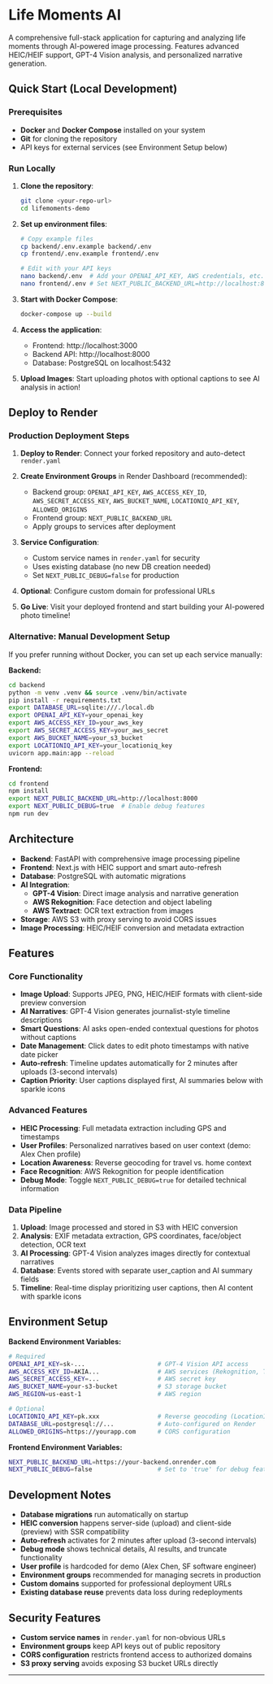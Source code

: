 # Life Moments AI

A comprehensive full-stack application for capturing and analyzing life moments through AI-powered image processing. Features advanced HEIC/HEIF support, GPT-4 Vision analysis, and personalized narrative generation.

## Quick Start (Local Development)

### Prerequisites
- **Docker** and **Docker Compose** installed on your system
- **Git** for cloning the repository
- API keys for external services (see Environment Setup below)

### Run Locally
1. **Clone the repository**:
   ```bash
   git clone <your-repo-url>
   cd lifemoments-demo
   ```

2. **Set up environment files**:
   ```bash
   # Copy example files
   cp backend/.env.example backend/.env
   cp frontend/.env.example frontend/.env
   
   # Edit with your API keys
   nano backend/.env  # Add your OPENAI_API_KEY, AWS credentials, etc.
   nano frontend/.env # Set NEXT_PUBLIC_BACKEND_URL=http://localhost:8000
   ```

3. **Start with Docker Compose**:
   ```bash
   docker-compose up --build
   ```

4. **Access the application**:
   - Frontend: http://localhost:3000
   - Backend API: http://localhost:8000
   - Database: PostgreSQL on localhost:5432

5. **Upload Images**: Start uploading photos with optional captions to see AI analysis in action!

## Deploy to Render

### Production Deployment Steps

1. **Deploy to Render**: Connect your forked repository and auto-detect `render.yaml`

2. **Create Environment Groups** in Render Dashboard (recommended):
   - Backend group: `OPENAI_API_KEY`, `AWS_ACCESS_KEY_ID`, `AWS_SECRET_ACCESS_KEY`, `AWS_BUCKET_NAME`, `LOCATIONIQ_API_KEY`, `ALLOWED_ORIGINS`
   - Frontend group: `NEXT_PUBLIC_BACKEND_URL`
   - Apply groups to services after deployment

3. **Service Configuration**:
   - Custom service names in `render.yaml` for security
   - Uses existing database (no new DB creation needed)
   - Set `NEXT_PUBLIC_DEBUG=false` for production

4. **Optional**: Configure custom domain for professional URLs

5. **Go Live**: Visit your deployed frontend and start building your AI-powered photo timeline!

### Alternative: Manual Development Setup

If you prefer running without Docker, you can set up each service manually:

**Backend:**
```bash
cd backend
python -m venv .venv && source .venv/bin/activate
pip install -r requirements.txt
export DATABASE_URL=sqlite:///./local.db
export OPENAI_API_KEY=your_openai_key
export AWS_ACCESS_KEY_ID=your_aws_key
export AWS_SECRET_ACCESS_KEY=your_aws_secret
export AWS_BUCKET_NAME=your_s3_bucket
export LOCATIONIQ_API_KEY=your_locationiq_key
uvicorn app.main:app --reload
```

**Frontend:**
```bash
cd frontend
npm install
export NEXT_PUBLIC_BACKEND_URL=http://localhost:8000
export NEXT_PUBLIC_DEBUG=true  # Enable debug features
npm run dev
```

## Architecture

- **Backend**: FastAPI with comprehensive image processing pipeline
- **Frontend**: Next.js with HEIC support and smart auto-refresh
- **Database**: PostgreSQL with automatic migrations
- **AI Integration**: 
  - **GPT-4 Vision**: Direct image analysis and narrative generation
  - **AWS Rekognition**: Face detection and object labeling
  - **AWS Textract**: OCR text extraction from images
- **Storage**: AWS S3 with proxy serving to avoid CORS issues
- **Image Processing**: HEIC/HEIF conversion and metadata extraction


## Features

### Core Functionality
- **Image Upload**: Supports JPEG, PNG, HEIC/HEIF formats with client-side preview conversion
- **AI Narratives**: GPT-4 Vision generates journalist-style timeline descriptions
- **Smart Questions**: AI asks open-ended contextual questions for photos without captions
- **Date Management**: Click dates to edit photo timestamps with native date picker
- **Auto-refresh**: Timeline updates automatically for 2 minutes after uploads (3-second intervals)
- **Caption Priority**: User captions displayed first, AI summaries below with sparkle icons

### Advanced Features
- **HEIC Processing**: Full metadata extraction including GPS and timestamps
- **User Profiles**: Personalized narratives based on user context (demo: Alex Chen profile)
- **Location Awareness**: Reverse geocoding for travel vs. home context
- **Face Recognition**: AWS Rekognition for people identification
- **Debug Mode**: Toggle `NEXT_PUBLIC_DEBUG=true` for detailed technical information

### Data Pipeline
1. **Upload**: Image processed and stored in S3 with HEIC conversion
2. **Analysis**: EXIF metadata extraction, GPS coordinates, face/object detection, OCR text
3. **AI Processing**: GPT-4 Vision analyzes images directly for contextual narratives
4. **Database**: Events stored with separate user_caption and AI summary fields
5. **Timeline**: Real-time display prioritizing user captions, then AI content with sparkle icons

## Environment Setup

**Backend Environment Variables:**
```bash
# Required
OPENAI_API_KEY=sk-...                    # GPT-4 Vision API access
AWS_ACCESS_KEY_ID=AKIA...                # AWS services (Rekognition, Textract, S3)
AWS_SECRET_ACCESS_KEY=...                # AWS secret key
AWS_BUCKET_NAME=your-s3-bucket           # S3 storage bucket
AWS_REGION=us-east-1                     # AWS region

# Optional
LOCATIONIQ_API_KEY=pk.xxx                # Reverse geocoding (LocationIQ)
DATABASE_URL=postgresql://...            # Auto-configured on Render
ALLOWED_ORIGINS=https://yourapp.com      # CORS configuration
```

**Frontend Environment Variables:**
```bash
NEXT_PUBLIC_BACKEND_URL=https://your-backend.onrender.com
NEXT_PUBLIC_DEBUG=false                  # Set to 'true' for debug features
```

## Development Notes

- **Database migrations** run automatically on startup
- **HEIC conversion** happens server-side (upload) and client-side (preview) with SSR compatibility
- **Auto-refresh** activates for 2 minutes after upload (3-second intervals)
- **Debug mode** shows technical details, AI results, and truncate functionality
- **User profile** is hardcoded for demo (Alex Chen, SF software engineer)
- **Environment groups** recommended for managing secrets in production
- **Custom domains** supported for professional deployment URLs
- **Existing database reuse** prevents data loss during redeployments

## Security Features

- **Custom service names** in `render.yaml` for non-obvious URLs
- **Environment groups** keep API keys out of public repository
- **CORS configuration** restricts frontend access to authorized domains
- **S3 proxy serving** avoids exposing S3 bucket URLs directly

---

